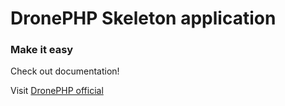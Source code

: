 # DronePHP Skeleton application
### Make it easy

Check out documentation!

Visit [DronePHP official](http://www.dronephp.com)